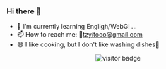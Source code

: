 ### Hi there 👋

<!--
**Tzyito/Tzyito** is a ✨ _special_ ✨ repository because its `README.md` (this file) appears on your GitHub profile.

Here are some ideas to get you started:

- 🔭 I’m currently working on ...
- 🌱 I’m currently learning ...
- 👯 I’m looking to collaborate on ...
- 🤔 I’m looking for help with ...
- 💬 Ask me about ...
- 📫 How to reach me: ...
- 😄 Pronouns: ...
- ⚡ Fun fact: ...
-->

- 🌱 I’m currently learning Engligh/WebGl ...
- 📫 How to reach me: 📮tzyitooo@gmail.com
- 😄 I like cooking, but I don't like washing dishes🤡

<p  align="center">
<img src="https://visitor-badge.laobi.icu/badge?page_id=Tzyito.Tzyito" alt="visitor badge"/>  
</p>
